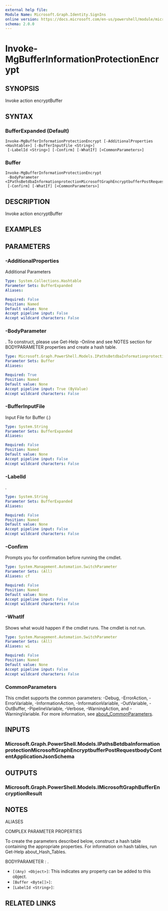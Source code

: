 ```yaml
---
external help file:
Module Name: Microsoft.Graph.Identity.SignIns
online version: https://docs.microsoft.com/en-us/powershell/module/microsoft.graph.identity.signins/invoke-mgbufferinformationprotectionencrypt
schema: 2.0.0
---
```


# Invoke-MgBufferInformationProtectionEncrypt

## SYNOPSIS
Invoke action encryptBuffer

## SYNTAX

### BufferExpanded (Default)
```
Invoke-MgBufferInformationProtectionEncrypt [-AdditionalProperties <Hashtable>] [-BufferInputFile <String>]
 [-LabelId <String>] [-Confirm] [-WhatIf] [<CommonParameters>]
```

### Buffer
```
Invoke-MgBufferInformationProtectionEncrypt
 -BodyParameter <IPathsBetdbaInformationprotectionMicrosoftGraphEncryptbufferPostRequestbodyContentApplicationJsonSchema>
 [-Confirm] [-WhatIf] [<CommonParameters>]
```

## DESCRIPTION
Invoke action encryptBuffer

## EXAMPLES

## PARAMETERS

### -AdditionalProperties
Additional Parameters

```yaml
Type: System.Collections.Hashtable
Parameter Sets: BufferExpanded
Aliases:

Required: False
Position: Named
Default value: None
Accept pipeline input: False
Accept wildcard characters: False
```

### -BodyParameter
.
To construct, please use Get-Help -Online and see NOTES section for BODYPARAMETER properties and create a hash table.

```yaml
Type: Microsoft.Graph.PowerShell.Models.IPathsBetdbaInformationprotectionMicrosoftGraphEncryptbufferPostRequestbodyContentApplicationJsonSchema
Parameter Sets: Buffer
Aliases:

Required: True
Position: Named
Default value: None
Accept pipeline input: True (ByValue)
Accept wildcard characters: False
```

### -BufferInputFile
Input File for Buffer (.)

```yaml
Type: System.String
Parameter Sets: BufferExpanded
Aliases:

Required: False
Position: Named
Default value: None
Accept pipeline input: False
Accept wildcard characters: False
```

### -LabelId
.

```yaml
Type: System.String
Parameter Sets: BufferExpanded
Aliases:

Required: False
Position: Named
Default value: None
Accept pipeline input: False
Accept wildcard characters: False
```

### -Confirm
Prompts you for confirmation before running the cmdlet.

```yaml
Type: System.Management.Automation.SwitchParameter
Parameter Sets: (All)
Aliases: cf

Required: False
Position: Named
Default value: None
Accept pipeline input: False
Accept wildcard characters: False
```

### -WhatIf
Shows what would happen if the cmdlet runs.
The cmdlet is not run.

```yaml
Type: System.Management.Automation.SwitchParameter
Parameter Sets: (All)
Aliases: wi

Required: False
Position: Named
Default value: None
Accept pipeline input: False
Accept wildcard characters: False
```

### CommonParameters
This cmdlet supports the common parameters: -Debug, -ErrorAction, -ErrorVariable, -InformationAction, -InformationVariable, -OutVariable, -OutBuffer, -PipelineVariable, -Verbose, -WarningAction, and -WarningVariable. For more information, see [about_CommonParameters](http://go.microsoft.com/fwlink/?LinkID=113216).

## INPUTS

### Microsoft.Graph.PowerShell.Models.IPathsBetdbaInformationprotectionMicrosoftGraphEncryptbufferPostRequestbodyContentApplicationJsonSchema

## OUTPUTS

### Microsoft.Graph.PowerShell.Models.IMicrosoftGraphBufferEncryptionResult

## NOTES

ALIASES

COMPLEX PARAMETER PROPERTIES

To create the parameters described below, construct a hash table containing the appropriate properties. For information on hash tables, run Get-Help about_Hash_Tables.


BODYPARAMETER <IPathsBetdbaInformationprotectionMicrosoftGraphEncryptbufferPostRequestbodyContentApplicationJsonSchema>: .
  - `[(Any) <Object>]`: This indicates any property can be added to this object.
  - `[Buffer <Byte[]>]`: 
  - `[LabelId <String>]`: 

## RELATED LINKS

